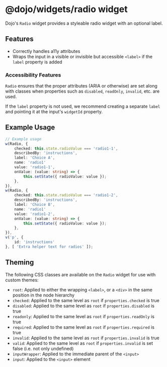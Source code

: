 # @dojo/widgets/radio widget

Dojo's `Radio` widget provides a styleable radio widget with an optional label.


## Features

- Correctly handles a11y attributes
- Wraps the input in a visible or invisible but accessible `<label>` if the `label` property is added

### Accessibility Features

`Radio` ensures that the proper attributes (ARIA or otherwise) are set along with classes when properties such as `disabled`, `readOnly`, `invalid`, etc. are used.

If the `label` property is not used, we recommend creating a separate `label` and pointing it at the input's `widgetId` property.

## Example Usage

```typescript
// Example usage
w(Radio, {
	checked: this.state.radioValue === 'radio1-1',
	describedBy: 'instructions',
	label: 'Choice A',
	name: 'radio1'
	value: 'radio1-1',
	onValue: (value: string) => {
		this.setState({ radioValue: value });
	},
}),
w(Radio, {
	checked: this.state.radioValue === 'radio1-2',
	describedBy: 'instructions',
	label: 'Choice B',
	name: 'radio1'
	value: 'radio1-2',
	onValue: (value: string) => {
		this.setState({ radioValue: value });
	},
}),
v('p', {
	id: 'instructions'
}, [ 'Extra helper text for radios' ]);
```

## Theming

The following CSS classes are available on the `Radio` widget for use with custom themes:

- `root`: Applied to either the wrapping `<label>`, or a `<div>` in the same position in the node hierarchy
- `checked`: Applied to the same level as `root` if `properties.checked` is true
- `disabled`: Applied to the same level as `root` if `properties.disabled` is true
- `readonly`: Applied to the same level as `root` if `properties.readOnly` is true
- `required`: Applied to the same level as `root` if `properties.required` is true
- `invalid`: Applied to the same level as `root` if `properties.invalid` is true
- `valid`: Applied to the same level as `root` if `properties.invalid` is set false (i.e. not only undefined)
- `inputWrapper`: Applied to the immediate parent of the `<input>`
- `input`: Applied to the `<input>` element
